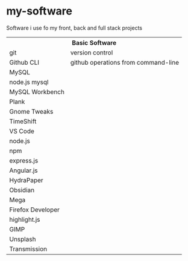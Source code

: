# my-software
Software i use fo my front, back and full stack projects
  <table>
    <tr>
      <th colspan="3">Basic Software</td>
    </tr>
    <tr>
      <td>git</td>
      <td>version control</td>
    </tr>
    <tr>
      <td>Github CLI</td>
      <td>github operations from command-line</td>
    </tr>
    <tr>
      <td>MySQL</td>
    </tr>
    <tr>
      <td>node.js mysql</td>
    </tr>
    <tr>
      <td>MySQL Workbench</td>
    </tr>
    <tr>
      <td>Plank</td>
    </tr>
    <tr>
      <td>Gnome Tweaks</td>
    </tr>
    <tr>
      <td>TimeShift</td>
    </tr>
    <tr>
      <td>VS Code</td>
    </tr>
    <tr>
      <td>node.js</td>
    </tr>
    <tr>
      <td>npm</td>
    </tr>
    <tr>
      <td>express.js</td>
    </tr>
    <tr>
      <td>Angular.js</td>
    </tr>
    <tr>
      <td>HydraPaper</td>
    </tr>
    <tr>
      <td>Obsidian</td>
    </tr>
    <tr>
      <td>Mega</td>
    </tr>
    <tr>
      <td>Firefox Developer</td>
    </tr>
    <tr>
      <td>highlight.js</td>
    </tr>
    <tr>
      <td>GIMP</td>
    </tr>
    <tr>
      <td>Unsplash</td>
    </tr>
    <tr>
      <td>Transmission</td>
    </tr>
  </table>
